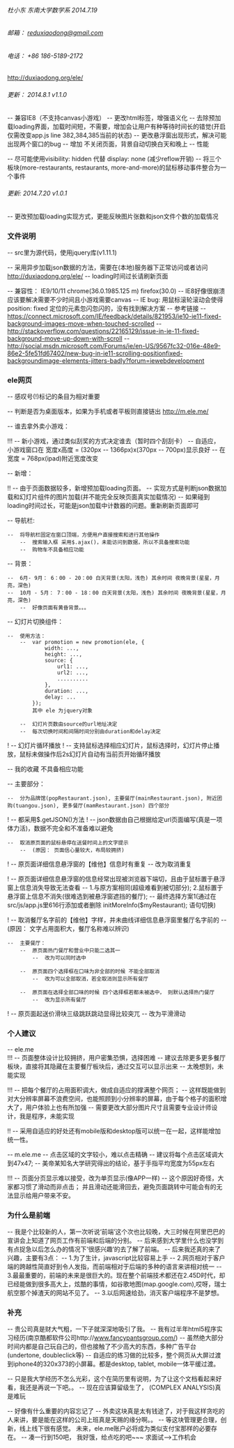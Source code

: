 ###### 	杜小东 东南大学数学系 2014.7.19
######	邮箱： reduxiaodong@gmail.com
######	电话： +86 186-5189-2172

http://duxiaodong.org/ele/

######	更新： 2014.8.1 v1.1.0
--	兼容IE8（不支持canvas小游戏）
--	更改html标签，增强语义化
--	去除预加载loading界面，加载时间短，不需要，增加会让用户有种等待时间长的错觉(开启仅需改变app.js line 382,384,385当前的状态)
--	更改悬浮窗出现形式，解决可能出现两个窗口的bug
--	增加 不关闭页面，背景自动切换白天和晚上
--	性能

--	尽可能使用visibility: hidden 代替 display: none (减少reflow开销)
--	将三个板块(more-restaurants, restaurants, more-and-more)的鼠标移动事件整合为一个事件

######	更新: 2014.7.20 v1.0.1
--	更改预加载loading实现方式，更能反映图片张数和json文件个数的加载情况

### 文件说明
--	src里为源代码，使用jquery库(v1.11.1)

--	采用异步加载json数据的方法，需要在(本地)服务器下正常访问或者访问 http://duxiaodong.org/ele/
	--	loading时间过长请刷新页面

--	兼容性：	IE9/10/11 chrome(36.0.1985.125 m) firefox(30.0)
	--	IE8好像很崩溃应该要解决需要不少时间且小游戏需要canvas
	--	IE bug:	用鼠标滚轮滚动会使得position: fixed 定位的元素忽闪忽闪的，没有找到解决方案
		--	参考链接
			--	https://connect.microsoft.com/IE/feedback/details/821953/ie10-ie11-fixed-background-images-move-when-touched-scrolled
			--	http://stackoverflow.com/questions/22165129/issue-in-ie-11-fixed-background-move-up-down-with-scroll
			--	http://social.msdn.microsoft.com/Forums/ie/en-US/9567fc32-016e-48e9-86e2-5fe51fd67402/new-bug-in-ie11-scrolling-positionfixed-backgroundimage-elements-jitters-badly?forum=iewebdevelopment	

### ele网页
--	感叹号(!)标记的条目为相对重要

-- 	判断是否为桌面版本，如果为手机或者平板则直接链出 http://m.ele.me/

--	谁去拿外卖小游戏：

!!!	--	新小游戏，通过类似刮奖的方式决定谁去（暂时四个刮刮卡）
	--	自适应， 小游戏窗口在 宽度x高度 = (320px -- 1366px)x(370px -- 700px)显示良好
			-- 在宽度 = 768px(ipad)附近宽度改变

--	新增：

!!	--	由于页面数据较多，新增预加载loading页面。
		--	实现方式是判断json数据加载和幻灯片组件的图片加载(并不能完全反映页面真实加载情况)
		--	如果碰到loading时间过长，可能是json加载中计数器的问题。重新刷新页面即可

-- 	导航栏:

	--	将导航栏固定在窗口顶端，方便用户直接搜索和进行其他操作
		--	搜索输入框 采用$.ajax()，未能访问到数据，所以不具备搜索功能
		--	购物车不具备相应功能

--	背景：

	--	6月- 9月： 6：00 - 20：00 白天背景(太阳，浅色) 其余时间 夜晚背景(星星，月亮，深色)
	--	10月 - 5月： 7：00 - 18：00 白天背景(太阳，浅色) 其余时间 夜晚背景(星星，月亮，深色)
		--	好像页面有黄昏背景。。。

--	幻灯片切换组件： 

	--	使用方法： 
		--	var promotion = new promotion(ele, {
				width: ...,
				height: ...,
				source: {
					url1: ...,
					url2: ...,
					..........
				},
				duration: ...,
				delay: ...
			});
			其中 ele 为jquery对象

		--	幻灯片页数由source的url地址决定 
		--	每次切换时间和间隔时间分别由duration和delay决定
!		--	幻灯片循环播放
!		--	支持鼠标选择相应幻灯片，鼠标选择时，幻灯片停止播放，鼠标未做操作后2s幻灯片自动有当前页开始循环播放

--	我的收藏 不具备相应功能

--	主要部分：

	--	分为品牌馆(popRestaurant.json), 主要餐厅(mainRestaurant.json), 附近团购(tuangou.json), 更多餐厅(mamRestaurant.json) 四个部分
!	--	都采用$.getJSON()方法
!	--	json数据由自己根据给定url页面编写(真是一项体力活)，数据不完全和不准备难以避免

	--	取消原页面的鼠标悬停在送餐时间上的文字提示
		--	(原因： 页面信心量较大，布局较拥挤)

!	--	原页面详细信息悬浮窗的【维他】信息时有重复
		--	改为取消重复

!	--	原页面详细信息悬浮窗的信息经常出现被浏览器下端切，且由于鼠标置于悬浮窗上信息消失导致无法查看
		--	1.与原方案相同(超级难看到被切部分); 2.鼠标置于悬浮窗上信息不消失(很难选到被悬浮窗遮挡的餐厅);
		--	最终选择方案1(通过在src/js/app.js里616行添加或者删除 initMoreInfo($myRestaurant); 语句切换)

!	--	取消餐厅名字前的【维他】字样，并未曲线详细信息悬浮窗里餐厅名字前的
		--	(原因： 文字占用面积大，餐厅名称难以辨识)

	--	主要餐厅：
		--	原页面热门餐厅和营业中只能二选其一
			--	改为可以同时选中

		--	原页面四个选择框在口味为非全部的时候 不能全部取消
			--	改为可以全部取消，若全取消则显示所有餐厅

		--	原页面在选择全部口味的时候 四个选择框若都未被选中， 则默认选择热门餐厅
			--	改为显示所有餐厅

!		--	原页面起送价滑块三级跳跃跳动显得比较突兀
			--	改为平滑滑动


###	个人建议

--	ele.me 	
!!!	--	页面整体设计比较拥挤，用户密集恐惧，选择困难
		--	建议去除更多更多餐厅板块，直接将其隐藏在主要餐厅板块后，通过交互可以显示出来
			--	太晚想到，未能实现

!!!	--	把每个餐厅的占用面积调大，做成自适应的撑满整个网页；
		--	这样既能做到对大分辨率屏幕不浪费空间，也能照顾到小分辨率的屏幕，由于每个格子的面积增大了，用户体验上也有所加强
			--	需要更改大部分图片尺寸且需要专业设计师设计，我是程序，未能实现

!!	--	采用自适应的好处还有mobile版和desktop版可以统一在一起，这样能增加统一性。

--	m.ele.me
	--	点击区域的文字较小，难以点击精确
		--	建议将每个点击区域调大到47x47;
			--	美帝某知名大学研究得出的结论，基于手指平均宽度为55px左右

!!!	--	页面分页显示难以接受，改为单页显示(像APP一样)
		--	这个原因好奇怪，大家都习惯了滑动而非点击； 并且滑动还能滑回去，避免页面跳转中可能会有的无法显示给用户带来不安。


###	为什么是前端

--	我是个比较新的人，第一次听说‘前端’这个次也比较晚，大三时候在阿里巴巴的宣讲会上知道了网页工作有前端和后端的分别。
--	后来感到大学里什么也没学到有点捉急以后怎么办的情况下‘很感兴趣’的去了解了前端。
--	后来我还真的来了兴趣，主要有3点：
	--	1.为了生计，javascript比较容易上手
	--	2.网页相对于客户端的跨越性简直好到令人发指，而前端相对于后端的多种的语言来讲相对统一
	--	3.最最重要的，前端的未来是很巨大的。现在整个前端技术都还在2.45D时代，却已经能做到很多高大上，炫酷的事情，如谷歌地图(map.google.com),哎呀，瑞士航空那个掉渣天的网站不见了。 
	--	3.以后网速给劲，消灭客户端程序不是梦想。


###	补充

--	贵公司真是财大气粗，一下子就深深地吸引了我。
--	我有过半年html5程序实习经历(南京酷都软件公司http://www.fancypantsgroup.com/)
--	虽然绝大部分时间内都是自己玩自己的，但也接触了不少高大的东西，多种广告平台(undertone, doubleclick等)
--	自适应的练习做的比较多，整个网页从大屏过渡到iphone4的320x373的小屏幕。都是desktop, tablet, mobile一体平缓过渡。

--	只是我大学经历不怎么光彩，这个在简历里有说明，为了让这个文档看起来好看，我还是再说一下吧。。
--	现在应该算留级生了， (COMPLEX ANALYSIS)真是难玩

--	好像有什么重要的内容忘记了
--	外卖这块真是太有钱途了，对于我这样贪吃的人来讲，要是能在这样的公司上班真是天赐的缘分啊。。 
--	等这块管理更合理，创新，线上线下很有感觉。 未来，ele.me账户必将成为类似支付宝那样的必要存在。
--	凑一行到150吧， 我好饿，给点吃的吧~~~ 求面试-->工作机会